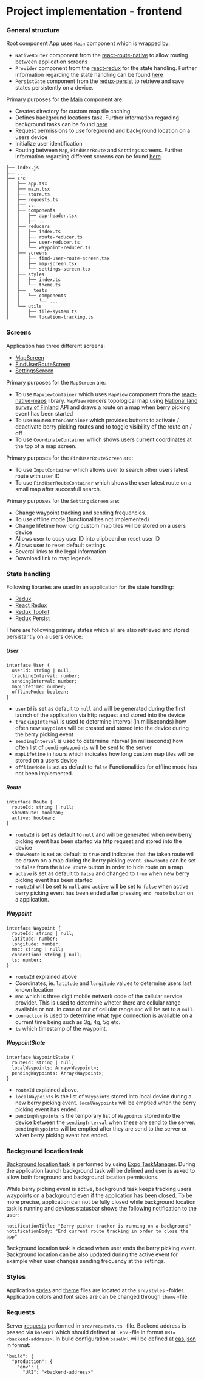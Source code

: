 # Project implementation - frontend

### General structure

Root component [App](https://github.com/hy-ohtu-syksy-22-bpt/berry-picker-tracker/blob/main/src/app.tsx) uses `Main` component which is wrapped by:

- `NativeRouter` component from the [react-route-native](https://reactrouter.com/en/v6.3.0/api#nativerouter) to allow routing between application screens
- `Provider` component from the [react-redux](https://react-redux.js.org/) for the state handling. Further information regarding the state handling can be found [here](#state-handling)
- `PersistGate` component from the [redux-persist](https://github.com/rt2zz/redux-persist) to retrieve and save states persistently on a device.

Primary purposes for the [Main](https://github.com/hy-ohtu-syksy-22-bpt/berry-picker-tracker/blob/main/src/main.tsx) component are:

- Creates directory for custom map tile caching
- Defines background locations task. Further information regarding background tasks can be found [here](#background-location-task)
- Request permissions to use foreground and background location on a users device
- Initialize user identification
- Routing between `Map`, `FindUserRoute` and `Settings` screens. Further information regarding different screens can be found [here](#screens).

```
├── index.js
├── ...
├── src
│   ├── app.tsx
│   ├── main.tsx
│   ├── store.ts
│   ├── requests.ts
│   ├── ...
│   ├── components
│   │   ├── app-header.tsx
│   │   ├── ...
│   ├── reducers
│   │   ├── index.ts
│   │   ├── route-reducer.ts
│   │   ├── user-reducer.ts
│   │   └── waypoint-reducer.ts
│   ├── screens
│   │   ├── find-user-route-screen.tsx
│   │   ├── map-screen.tsx
│   │   └── settings-screen.tsx
│   ├── styles
│   │   ├── index.ts
│   │   └── theme.ts
│   ├── __tests__
│   │   └── components
│   │       └── ...
│   └── utils
│       ├── file-system.ts
│       └── location-tracking.ts
```

### Screens

Application has three different screens:

- [MapScreen](https://github.com/hy-ohtu-syksy-22-bpt/berry-picker-tracker/blob/main/src/screens/map-screen.tsx)
- [FindUserRouteScreen](https://github.com/hy-ohtu-syksy-22-bpt/berry-picker-tracker/blob/main/src/screens/find-user-route-screen.tsx)
- [SettingsScreen](https://github.com/hy-ohtu-syksy-22-bpt/berry-picker-tracker/blob/main/src/screens/settings-screen.tsx)

Primary purposes for the `MapScreen` are:

- To use `MapViewContainer` which uses `MapView` component from the [react-native-maps](https://github.com/react-native-maps/react-native-maps) library. `MapView` renders topological map using [National land survey of Finland](https://www.maanmittauslaitos.fi/en) API and draws a route on a map when berry picking event has been started
- To use `RouteButtonContainer` which provides buttons to activate / deactivate berry picking routes and to toggle visibility of the route on / off
- To use `CoordinateContainer` which shows users current coordinates at the top of a map screen.

Primary purposes for the `FindUserRouteScreen` are:

- To use `InputContainer` which allows user to search other users latest route with user ID
- To use `FindUserRouteContainer` which shows the user latest route on a small map after succesfull search.

Primary purposes for the `SettingsScreen` are:

- Change waypoint tracking and sending frequencies.
- To use offline mode (functionalities not implemented)
- Change lifetime how long custom map tiles will be stored on a users device
- Allows user to copy user ID into clipboard or reset user ID
- Allows user to reset default settings
- Several links to the legal information
- Download link to map legends.

### State handling

Following libraries are used in an application for the state handling:

- [Redux](https://redux.js.org/)
- [React Redux](https://react-redux.js.org/)
- [Redux Toolkit](https://redux-toolkit.js.org/)
- [Redux Persist](https://github.com/rt2zz/redux-persist)

There are following primary states which all are also retrieved and stored persistantly on a users device:

##### User

```
interface User {
  userId: string | null;
  trackingInterval: number;
  sendingInterval: number;
  mapLifetime: number;
  offlineMode: boolean;
}
```

- `userId` is set as default to `null` and will be generated during the first launch of the application via http request and stored into the device
- `trackingInterval` is used to determine interval (in milliseconds) how often new `Waypoints` will be created and stored into the device during the berry picking event
- `sendingInterval` is used to determine interval (in milliseconds) how often list of `pendingWaypoints` will be sent to the server
- `mapLifetime` in hours which indicates how long custom map tiles will be stored on a users device
- `offlineMode` is set as default to `false` Functionalities for offline mode has not been implemented.

##### Route

```
interface Route {
  routeId: string | null;
  showRoute: boolean;
  active: boolean;
}
```

- `routeId` is set as default to `null` and will be generated when new berry picking event has been started via http request and stored into the device
- `showRoute` is set as default to `true` and indicates that the taken route will be drawn on a map during the berry picking event. `showRoute` can be set to `false` from the `hide route` button in order to hide route on a map
- `active` is set as default to `false` and changed to `true` when new berry picking event has been started
- `routeId` will be set to `null` and `active` will be set to `false` when active berry picking event has been ended after pressing `end route` button on a application.

##### Waypoint

```
interface Waypoint {
  routeId: string | null;
  latitude: number;
  longitude: number;
  mnc: string | null;
  connection: string | null;
  ts: number;
}
```

- `routeId` explained above
- Coordinates, ie. `latitude` and `longitude` values to determine users last known location
- `mnc` which is three digit mobile network code of the cellular service provider. This is used to determine wheter there are cellular range available or not. In case of out of cellular range `mnc` will be set to a `null`.
- `connection` is used to determine what type connection is available on a current time being such as 3g, 4g, 5g etc.
- `ts` which timestamp of the waypoint.

##### WaypointState

```
interface WaypointState {
  routeId: string | null;
  localWaypoints: Array<Waypoint>;
  pendingWaypoints: Array<Waypoint>;
}
```

- `routeId` explained above.
- `localWaypoints` is the list of `Waypoints` stored into local device during a new berry picking event. `localWaypoints` will be emptied when the berry picking event has ended.
- `pendingWaypoints` is the temporary list of `Waypoints` stored into the device between the `sendingInterval` when these are send to the server. `pendingWaypoints` will be emptied after they are send to the server or when berry picking event has ended.

### Background location task

[Background location task](https://github.com/hy-ohtu-syksy-22-bpt/berry-picker-tracker/blob/main/src/utils/location-tracking.ts) is performed by using [Expo TaskManager](https://docs.expo.dev/versions/latest/sdk/task-manager/). During the application launch background task will be defined and user is asked to allow both foreground and background location permissions.

While berry picking event is active, background task keeps tracking users waypoints on a background even if the application has been closed. To be more precise, application can not be fully closed while background location task is running and devices statusbar shows the following notification to the user:

```
notificationTitle: "Berry picker tracker is running on a background"
notificationBody: "End current route tracking in order to close the app"
```

Background location task is closed when user ends the berry picking event. Background location can be also updated during the active event for example when user changes sending frequency at the settings.

### Styles

Application [styles](https://github.com/hy-ohtu-syksy-22-bpt/berry-picker-tracker/blob/main/src/styles/index.ts) and [theme](https://github.com/hy-ohtu-syksy-22-bpt/berry-picker-tracker/blob/main/src/styles/theme.ts) files are located at the `src/styles` -folder. Application colors and font sizes are can be changed through `theme` -file.

### Requests

Server [requests](https://github.com/hy-ohtu-syksy-22-bpt/berry-picker-tracker/blob/main/src/styles/theme.ts) performed in `src/requests.ts` -file. Backend address is passed via `baseUrl` which should defined at `.env` -file in format `URI=<backend-address>`. In build configuration `baseUrl` will be defined at [eas.json](https://github.com/hy-ohtu-syksy-22-bpt/berry-picker-tracker/blob/main/eas.json) in format:

```
"build": {
  "production": {
    "env": {
      "URI": "<backend-address>"
```
